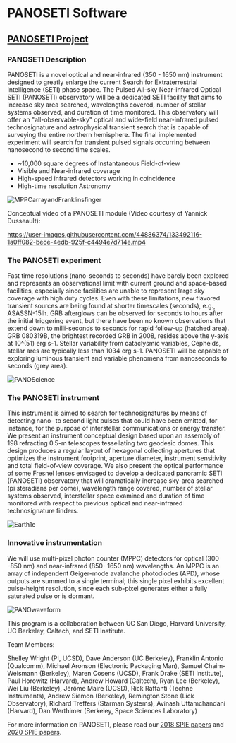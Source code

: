 # PANOSETI Software

## [PANOSETI Project](https://oirlab.ucsd.edu/PANOSETI.html)
### PANOSETI Description
PANOSETI is a novel optical and near-infrared (350 - 1650 nm) instrument designed to greatly enlarge the current Search for Extraterrestrial Intelligence (SETI) phase space. The Pulsed All-sky Near-infrared Optical SETI (PANOSETI) observatory will be a dedicated SETI facility that aims to increase sky area searched, wavelengths covered, number of stellar systems observed, and duration of time monitored. This observatory will offer an "all-observable-sky" optical and wide-field near-infrared pulsed technosignature and astrophysical transient search that is capable of surveying the entire northern hemisphere. The final implemented experiment will search for transient pulsed signals occurring between nanosecond to second time scales.
* ~10,000 square degrees of Instantaneous Field-of-view
* Visible and Near-infrared coverage
* High-speed infrared detectors working in coincidence
* High-time resolution Astronomy

![MPPCarrayandFranklinsfinger](https://github.com/panoseti/panoseti/blob/master/media/MPPCarrayandFranklinsfinger.png)

Conceptual video of a PANOSETI module (Video courtesy of Yannick Dusseault):

https://user-images.githubusercontent.com/44886374/133492116-1a0ff082-bece-4edb-925f-c4494e7d714e.mp4

### The PANOSETI experiment
Fast time resolutions (nano-seconds to seconds) have barely been explored and represents an observational limit with current ground and space-based facilities, especially since facilities are unable to represent large sky coverage with high duty cycles. Even with these limitations, new flavored transient sources are being found at shorter timescales (seconds), e.g., ASASSN-15lh. GRB afterglows can be observed for seconds to hours after the initial triggering event, but there have been no known observations that extend down to milli-seconds to seconds for rapid follow-up (hatched area). GRB 080319B, the brightest recorded GRB in 2008, resides above the y-axis at 10^(51) erg s-1. Stellar variability from cataclysmic variables, Cepheids, stellar ares are typically less than 1034 erg s-1. PANOSETI will be capable of exploring luminous transient and variable phenomena from nanoseconds to seconds (grey area).

![PANOScience](https://github.com/panoseti/panoseti/blob/master/media/PANOScience.png)

### The PANOSETI instrument
This instrument is aimed to search for technosignatures by means of detecting nano- to second light pulses that could have been emitted, for instance, for the purpose of interstellar communications or energy transfer. We present an instrument conceptual design based upon an assembly of 198 refracting 0.5-m telescopes tessellating two geodesic domes. This design produces a regular layout of hexagonal collecting apertures that optimizes the instrument footprint, aperture diameter, instrument sensitivity and total field-of-view coverage. We also present the optical performance of some Fresnel lenses envisaged to develop a dedicated panoramic SETI (PANOSETI) observatory that will dramatically increase sky-area searched (pi steradians per dome), wavelength range covered, number of stellar systems observed, interstellar space examined and duration of time monitored with respect to previous optical and near-infrared technosignature finders.

![Earth1e](https://github.com/panoseti/panoseti/blob/master/media/Earth1e.gif)

### Innovative instrumentation
We will use multi-pixel photon counter (MPPC) detectors for optical (300 -850 nm) and near-infrared (850- 1650 nm) wavelengths. An MPPC is an array of independent Geiger-mode avalanche photodiodes (APD), whose outputs are summed to a single terminal; this single pixel exhibits excellent pulse-height resolution, since each sub-pixel generates either a fully saturated pulse or is dormant.

![PANOwaveform](https://github.com/panoseti/panoseti/blob/master/media/PANOwaveform.png)

This program is a collaboration between UC San Diego, Harvard University, UC Berkeley, Caltech, and SETI Institute.

Team Members:

Shelley Wright (PI, UCSD), Dave Anderson (UC Berkeley), Franklin Antonio (Qualcomm), Michael Aronson (Electronic Packaging Man), Samuel Chaim-Weismann (Berkeley), Maren Cosens (UCSD), Frank Drake (SETI Institute), Paul Horowitz (Harvard), Andrew Howard (Caltech), Ryan Lee (Berkeley), Wei Liu (Berkeley), Jérôme Maire (UCSD), Rick Raffanti (Techne Instruments), Andrew Siemon (Berkeley), Remington Stone (Lick Observatory), Richard Treffers (Starman Systems), Avinash Uttamchandani (Harvard), Dan Werthimer (Berkeley, Space Sciences Laboratory)

For more information on PANOSETI, please read our [2018 SPIE papers](https://oirlab.ucsd.edu/OIRLabPubli2018.html) and <a href="OIRLabPubli2020.html" > [2020 SPIE papers](https://oirlab.ucsd.edu/OIRLabPubli2020.html).
